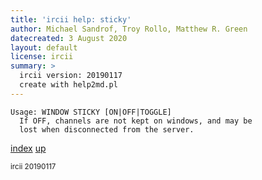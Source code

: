 ```yaml
---
title: 'ircii help: sticky'
author: Michael Sandrof, Troy Rollo, Matthew R. Green
datecreated: 3 August 2020
layout: default
license: ircii
summary: >
  ircii version: 20190117
  create with help2md.pl
---
```

```
Usage: WINDOW STICKY [ON|OFF|TOGGLE]
  If OFF, channels are not kept on windows, and may be
  lost when disconnected from the server.
```

[index](index.html)
[up](..)

<small> ircii 20190117 </small>
